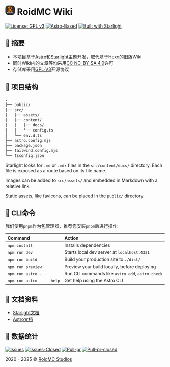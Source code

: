 # <img alt="RoidMC-Wiki" width="30" src="https://raw.githubusercontent.com/RoidMC/wiki/refs/heads/main/src/assets/imgs/logo/logo-big-r-text-RoundCorner.png" /> RoidMC Wiki

[![License: GPL v3](https://img.shields.io/badge/License-GPL%20v3-blue.svg?style=flat-square)](https://github.com/RoidMC/wiki/blob/main/LICENSE)
[![Astro-Based](https://img.shields.io/badge/-astro-gray?style=flat-square&logo=Astro)](https://astro.build)
[![Built with Starlight](https://img.shields.io/badge/Built_with_Starlight-gray?style=flat-square&logo=Github)](https://starlight.astro.build)

## 💬 摘要

* 本项目基于[Astro](https://astro.build)和[Starlight](https://starlight.astro.build)主题开发，取代基于Hexo的旧版Wiki
* 同时Wiki内的文章等均采用[CC NC-BY-SA 4.0](https://creativecommons.org/licenses/by-nc-sa/4.0/)许可
* 存储库采用[GPL-V3](https://github.com/RoidMC/wiki/blob/main/LICENSE)开源协议

## 🚀 项目结构

```
.
├── public/
├── src/
│   ├── assets/
│   ├── content/
│   │   ├── docs/
│   │   └── config.ts
│   └── env.d.ts
├── astro.config.mjs
├── package.json
├── tailwind.config.mjs
└── tsconfig.json
```

Starlight looks for `.md` or `.mdx` files in the `src/content/docs/` directory. Each file is exposed as a route based on its file name.

Images can be added to `src/assets/` and embedded in Markdown with a relative link.

Static assets, like favicons, can be placed in the `public/` directory.

## 🧞 CLI命令

我们使用`pnpm`作为包管理器，推荐您安装`pnpm`后进行操作:

| Command                   | Action                                           |
| :------------------------ | :----------------------------------------------- |
| `npm install`             | Installs dependencies                            |
| `npm run dev`             | Starts local dev server at `localhost:4321`      |
| `npm run build`           | Build your production site to `./dist/`          |
| `npm run preview`         | Preview your build locally, before deploying     |
| `npm run astro ...`       | Run CLI commands like `astro add`, `astro check` |
| `npm run astro -- --help` | Get help using the Astro CLI                     |

## 👀 文档资料

- [Starlight文档](https://starlight.astro.build/)
- [Astro文档](https://docs.astro.build)

🎨  数据统计
---

[![Issues](https://img.shields.io/github/issues/RoidMC/wiki?style=flat-square)](https://github.com/RoidMC/wiki/issues)
[![Issues-Closed](https://img.shields.io/github/issues-closed/RoidMC/wiki?style=flat-square)](https://github.com/RoidMC/wiki/issues?q=is%3Aissue+is%3Aclosed)
[![Pull-pr](https://img.shields.io/github/issues-pr/RoidMC/wiki?style=flat-square)](https://github.com/RoidMC/wiki/pulls)
[![Pull-pr-closed](https://img.shields.io/github/issues-pr-closed/RoidMC/wiki?style=flat-square)](https://github.com/RoidMC/wiki/pulls?q=is%3Apr+is%3Aclosed)

2020 - 2025 © [RoidMC Studios](https://www.roidmc.com) 

<!-- 
Bro不想自己动手翻译，Wiki内的英文内容就请了Deepl大仙助力
如果你看到了这个注释，为何不试试访问https://rmc.ink/funny
里面真的不是RickRollllllll ;P
 -->